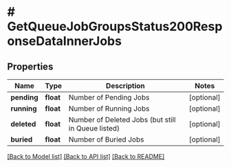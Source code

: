 # # GetQueueJobGroupsStatus200ResponseDataInnerJobs

## Properties

Name | Type | Description | Notes
------------ | ------------- | ------------- | -------------
**pending** | **float** | Number of Pending Jobs | [optional]
**running** | **float** | Number of Running Jobs | [optional]
**deleted** | **float** | Number of Deleted Jobs (but still in Queue listed) | [optional]
**buried** | **float** | Number of Buried Jobs | [optional]

[[Back to Model list]](../../README.md#models) [[Back to API list]](../../README.md#endpoints) [[Back to README]](../../README.md)
